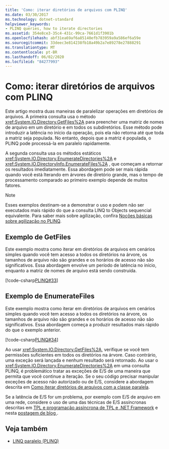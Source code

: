 ```yaml
---
title: 'Como: iterar diretórios de arquivos com PLINQ'
ms.date: 03/30/2017
ms.technology: dotnet-standard
helpviewer_keywords:
- PLINQ queries, how to iterate directories
ms.assetid: 354e8ce3-35c4-431c-99ca-7661d1f3901b
ms.openlocfilehash: abf31ea69af6a85140efb783959a9a586ef6a59e
ms.sourcegitcommit: 33deec3e814238fb18a49b2a7e89278e27888291
ms.translationtype: MT
ms.contentlocale: pt-BR
ms.lasthandoff: 06/02/2020
ms.locfileid: "84277993"
---
```

# <a name="how-to-iterate-file-directories-with-plinq"></a>Como: iterar diretórios de arquivos com PLINQ

Este artigo mostra duas maneiras de paralelizar operações em diretórios de arquivos. A primeira consulta usa o método <xref:System.IO.Directory.GetFiles%2A> para preencher uma matriz de nomes de arquivo em um diretório e em todos os subdiretórios. Esse método pode introduzir a latência no início da operação, pois ela não retorna até que toda a matriz seja populada. No entanto, depois que a matriz é populada, o PLINQ pode processá-la em paralelo rapidamente.  
  
A segunda consulta usa os métodos estáticos <xref:System.IO.Directory.EnumerateDirectories%2A> e <xref:System.IO.DirectoryInfo.EnumerateFiles%2A> , que começam a retornar os resultados imediatamente. Essa abordagem pode ser mais rápida quando você está Iterando em árvores de diretório grande, mas o tempo de processamento comparado ao primeiro exemplo depende de muitos fatores.  
  
> [!NOTE]
> Esses exemplos destinam-se a demonstrar o uso e podem não ser executados mais rápido do que a consulta LINQ to Objects sequencial equivalente. Para saber mais sobre agilização, confira [Noções básicas sobre agilização no PLINQ](understanding-speedup-in-plinq.md).  
  
## <a name="getfiles-example"></a>Exemplo de GetFiles

 Este exemplo mostra como iterar em diretórios de arquivos em cenários simples quando você tem acesso a todos os diretórios na árvore, os tamanhos de arquivo não são grandes e os horários de acesso não são significativos. Essa abordagem envolve um período de latência no início, enquanto a matriz de nomes de arquivo está sendo construída.  
  
 [!code-csharp[PLINQ#33](../../../samples/snippets/csharp/VS_Snippets_Misc/plinq/cs/plinqfileiteration.cs#33)]  
  
## <a name="enumeratefiles-example"></a>Exemplo de EnumerateFiles

 Este exemplo mostra como iterar em diretórios de arquivos em cenários simples quando você tem acesso a todos os diretórios na árvore, os tamanhos de arquivo não são grandes e os horários de acesso não são significativos. Essa abordagem começa a produzir resultados mais rápido do que o exemplo anterior.  
  
 [!code-csharp[PLINQ#34](../../../samples/snippets/csharp/VS_Snippets_Misc/plinq/cs/plinqfileiteration.cs#34)]  
  
 Ao usar <xref:System.IO.Directory.GetFiles%2A>, verifique se você tem permissões suficientes em todos os diretórios na árvore. Caso contrário, uma exceção será lançada e nenhum resultado será retornado. Ao usar o <xref:System.IO.Directory.EnumerateDirectories%2A> em uma consulta PLINQ, é problemático tratar as exceções de E/S de uma maneira que permita que você continue a iteração. Se o seu código precisar manipular exceções de acesso não autorizado ou de E/S, considere a abordagem descrita em [Como iterar diretórios de arquivos com a classe paralela](how-to-iterate-file-directories-with-the-parallel-class.md).  
  
 Se a latência de E/S for um problema, por exemplo com E/S de arquivo em uma rede, considere o uso de uma das técnicas de E/S assíncronas descritas em [TPL e programação assíncrona de TPL e .NET Framework](tpl-and-traditional-async-programming.md) e nesta [postagem de blog ](https://devblogs.microsoft.com/pfxteam/parallel-extensions-and-io/).  
  
## <a name="see-also"></a>Veja também

- [LINQ paralelo (PLINQ)](introduction-to-plinq.md)
